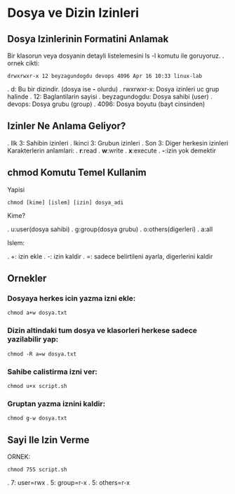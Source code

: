 # Dosya ve Dizin Izinleri

## Dosya Izinlerinin Formatini Anlamak
Bir klasorun veya dosyanin detayli listelemesini ls -l komutu ile goruyoruz.
. ornek cikti:
```
drwxrwxr-x 12 beyzagundogdu devops 4096 Apr 16 10:33 linux-lab
```
. d: Bu bir dizindir. (dosya ise **-** olurdu) 
. rwxrwxr-x: Dosya izinleri uc grup halinde
. 12: Baglantilarin sayisi
. beyzagundogdu: Dosya sahibi (user)
. devops: Dosya grubu (group)
. 4096: Dosya boyutu (bayt cinsinden)
 

## Izinler Ne Anlama Geliyor?
. Ilk 3: Sahibin izinleri
. Ikinci 3: Grubun izinleri
. Son 3: Diger herkesin izinleri
Karakterlerin anlamlari:
. **r**:read
. **w**:write
. **x**:execute
. **-**:izin yok demektir

## chmod Komutu Temel Kullanim
Yapisi
```
chmod [kime] [islem] [izin] dosya_adi
```
Kime?

. u:user(dosya sahibi)
. g:group(dosya grubu)
. o:others(digerleri)
. a:all

Islem:

. +: izin ekle
. -: izin kaldir
. =: sadece belirtileni ayarla, digerlerini kaldir


## Ornekler

### Dosyaya herkes icin yazma izni ekle:
```
chmod a+w dosya.txt
```

### Dizin altindaki tum dosya ve klasorleri herkese sadece yazilabilir yap:
```
chmod -R a=w dosya.txt
```

### Sahibe calistirma izni ver:
```
chmod u+x script.sh
```

### Gruptan yazma iznini kaldir:
```
chmod g-w dosya.txt
```

## Sayi Ile Izin Verme

ORNEK:
```
chmod 755 script.sh
```
. 7: user=rwx
. 5: group=r-x
. 5: others=r-x 
